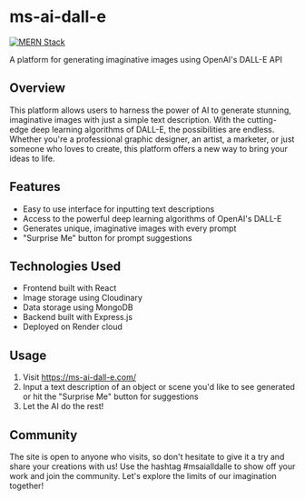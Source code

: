 # ms-ai-dall-e

[![MERN Stack](https://img.shields.io/badge/-MERN%20Stack-informational?style=flat-square&logo=MongoDB&logoColor=white&labelColor=000000&color=6C9EE1)](https://mern.io)


A platform for generating imaginative images using OpenAI's DALL-E API

## Overview
This platform allows users to harness the power of AI to generate stunning, imaginative images with just a simple text description. With the cutting-edge deep learning algorithms of DALL-E, the possibilities are endless. Whether you're a professional graphic designer, an artist, a marketer, or just someone who loves to create, this platform offers a new way to bring your ideas to life. 

## Features
- Easy to use interface for inputting text descriptions 
- Access to the powerful deep learning algorithms of OpenAI's DALL-E 
- Generates unique, imaginative images with every prompt 
- "Surprise Me" button for prompt suggestions 

## Technologies Used
- Frontend built with React
- Image storage using Cloudinary 
- Data storage using MongoDB
- Backend built with Express.js 
- Deployed on Render cloud

## Usage
1. Visit https://ms-ai-dall-e.com/
2. Input a text description of an object or scene you'd like to see generated or hit the "Surprise Me" button for suggestions
3. Let the AI do the rest! 

## Community
The site is open to anyone who visits, so don't hesitate to give it a try and share your creations with us! Use the hashtag #msaialldalle to show off your work and join the community. Let's explore the limits of our imagination together!
